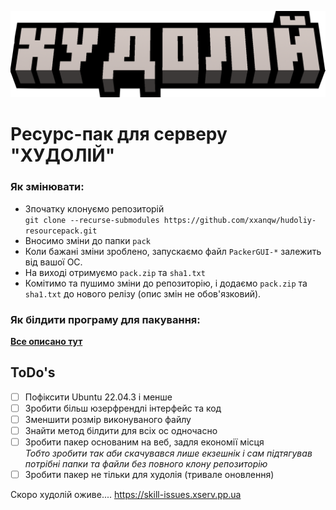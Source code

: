 ![Лого](https://github.com/xxanqw/hudoliy-resourcepack/blob/3e22022f440fbe8a61ce429501d7602c1b17a333/src/logo.png)  
# Ресурс-пак для серверу "ХУДОЛІЙ"


### Як змінювати:
 - Зпочатку клонуємо репозиторій  
 `git clone --recurse-submodules https://github.com/xxanqw/hudoliy-resourcepack.git`
 - Вносимо зміни до папки `pack`
 - Коли бажані зміни зроблено, запускаємо файл `PackerGUI-*` залежить від вашої ОС.  
 - На виході отримуємо `pack.zip` та `sha1.txt`
 - Комітимо та пушимо зміни до репозиторію, і додаємо `pack.zip` та `sha1.txt` до нового релізу (опис змін не обов'язковий).

### Як білдити програму для пакування:
 **[Все описано тут](https://github.com/xxanqw/hudoliy-resourcepack/tree/main/build)**

## ToDo's
 - [ ] Пофіксити Ubuntu 22.04.3 і менше
 - [ ] Зробити більш юзерфрендлі інтерфейс та код
 - [ ] Зменшити розмір виконуваного файлу
 - [ ] Знайти метод білдити для всіх ос одночасно
 - [ ] Зробити пакер основаним на веб, задля економії місця  
       *Тобто зробити так аби скачувався лише екзешнік і сам підтягував потрібні папки та файли без повного клону репозиторію*
 - [ ] Зробити пакер не тільки для худолія (тривале оновлення)

Скоро худолій оживе.... https://skill-issues.xserv.pp.ua
